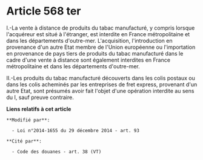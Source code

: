 # Article 568 ter

I.-La vente à distance de produits du tabac manufacturé, y compris lorsque l'acquéreur est situé à l'étranger, est interdite
en France métropolitaine et dans les départements d'outre-mer. L'acquisition, l'introduction en provenance d'un autre Etat
membre de l'Union européenne ou l'importation en provenance de pays tiers de produits du tabac manufacturé dans le cadre
d'une vente à distance sont également interdites en France métropolitaine et dans les départements d'outre-mer. 

II.-Les produits du tabac manufacturé découverts dans les colis postaux ou dans les colis acheminés par les entreprises de
fret express, provenant d'un autre Etat, sont présumés avoir fait l'objet d'une opération interdite au sens du I, sauf preuve
contraire.

**Liens relatifs à cet article**

	**Modifié par**:

	  - Loi n°2014-1655 du 29 décembre 2014 - art. 93

	**Cité par**:

	  - Code des douanes - art. 38 (VT)
